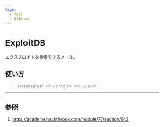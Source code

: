 ```yaml
---
tags:
  - Tool
  - Offense
---
```


# ExploitDB

エクスプロイトを検索できるツール。

## 使い方

> `searchsploit <ソフトウェア> <バージョン>`



---

## 参照

1. https://academy.hackthebox.com/module/77/section/843